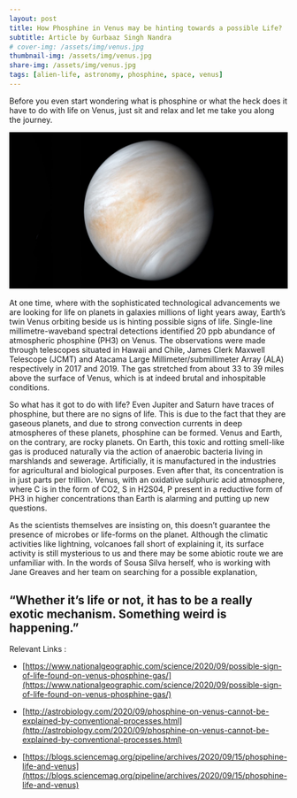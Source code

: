 ```yaml
---
layout: post
title: How Phosphine in Venus may be hinting towards a possible Life?
subtitle: Article by Gurbaaz Singh Nandra
# cover-img: /assets/img/venus.jpg
thumbnail-img: /assets/img/venus.jpg
share-img: /assets/img/venus.jpg
tags: [alien-life, astronomy, phosphine, space, venus]
---
```


Before you even start wondering what is phosphine or what the heck does it have to do with life on Venus, just sit and relax and let me take you along the journey.

<img src="/assets/img/venus.jpg">

At one time, where with the sophisticated technological advancements we are looking for life on planets in galaxies millions of light years away, Earth’s twin Venus orbiting beside us is hinting possible signs of life. Single-line millimetre-waveband spectral detections identified 20 ppb abundance of atmospheric phosphine (PH3) on Venus. The observations were made through telescopes situated in Hawaii and Chile, James Clerk Maxwell Telescope (JCMT) and Atacama Large Millimeter/submillimeter Array (ALA) respectively in 2017 and 2019. The gas stretched from about 33 to 39 miles above the surface of Venus, which is at indeed brutal and inhospitable conditions.

So what has it got to do with life? Even Jupiter and Saturn have traces of phosphine, but there are no signs of life. This is due to the fact that they are gaseous planets, and due to strong convection currents in deep atmospheres of these planets, phosphine can be formed. Venus and Earth, on the contrary, are rocky planets. On Earth, this toxic and rotting smell-like gas is produced naturally via the action of anaerobic bacteria living in marshlands and sewerage. Artificially, it is manufactured in the industries for agricultural and biological purposes. Even after that, its concentration is in just parts per trillion. Venus, with an oxidative sulphuric acid atmosphere, where C is in the form of CO2, S in H2S04, P present in a reductive form of PH3 in higher concentrations than Earth is alarming and putting up new questions.

As the scientists themselves are insisting on, this doesn’t guarantee the presence of microbes or life-forms on the planet. Although the climatic activities like lightning, volcanoes fall short of explaining it, its surface activity is still mysterious to us and there may be some abiotic route we are unfamiliar with. In the words of Sousa Silva herself, who is working with Jane Greaves and her team on searching for a possible explanation,


## “Whether it’s life or not, it has to be a really exotic mechanism. Something weird is happening.”

Relevant Links :

- [https://www.nationalgeographic.com/science/2020/09/possible-sign-of-life-found-on-venus-phosphine-gas/](https://www.nationalgeographic.com/science/2020/09/possible-sign-of-life-found-on-venus-phosphine-gas/)

- [http://astrobiology.com/2020/09/phosphine-on-venus-cannot-be-explained-by-conventional-processes.html](http://astrobiology.com/2020/09/phosphine-on-venus-cannot-be-explained-by-conventional-processes.html)

- [https://blogs.sciencemag.org/pipeline/archives/2020/09/15/phosphine-life-and-venus](https://blogs.sciencemag.org/pipeline/archives/2020/09/15/phosphine-life-and-venus)
